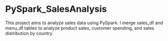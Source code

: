 # PySpark_SalesAnalysis
This project aims to analyze sales data using PySpark. I merge sales_df and menu_df tables to analyze product sales, customer spending, and sales distribution by country.
